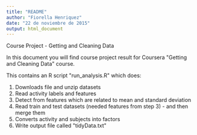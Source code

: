 ```yaml
---
title: "README"
author: "Fiorella Henriquez"
date: "22 de noviembre de 2015"
output: html_document
---
```


Course Project - Getting and Cleaning Data

In this document you will find course project result for Coursera "Getting and Cleaning Data" course.

This contains an R script "run_analysis.R" which does:

1. Downloads file and unzip datasets
2. Read activity labels and features
3. Detect from features which are related to mean and standard deviation
4. Read train and test datasets (needed features from step 3) - and then merge them
5. Converts activity and subjects into factors
6. Write output file called "tidyData.txt"

